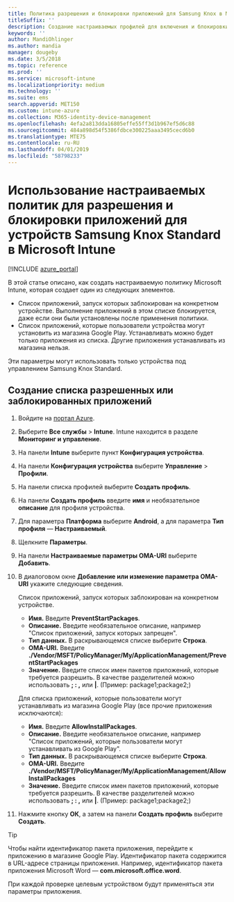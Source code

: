 ```yaml
---
title: Политика разрешения и блокировки приложений для Samsung Knox в Microsoft Intune
titleSuffix: ''
description: Создание настраиваемых профилей для включения и блокировки приложений для устройств Samsung Knox Standard.
keywords: ''
author: MandiOhlinger
ms.author: mandia
manager: dougeby
ms.date: 3/5/2018
ms.topic: reference
ms.prod: ''
ms.service: microsoft-intune
ms.localizationpriority: medium
ms.technology: ''
ms.suite: ems
search.appverid: MET150
ms.custom: intune-azure
ms.collection: M365-identity-device-management
ms.openlocfilehash: 4efa2a813dda16805effe55ff3d1b967ef5d6c88
ms.sourcegitcommit: 484a898d54f5386fdbce300225aaa3495cecd6b0
ms.translationtype: MTE75
ms.contentlocale: ru-RU
ms.lasthandoff: 04/01/2019
ms.locfileid: "58798233"
---
```

# <a name="use-custom-policies-in-microsoft-intune-to-allow-and-block-apps-for-samsung-knox-standard-devices"></a>Использование настраиваемых политик для разрешения и блокировки приложений для устройств Samsung Knox Standard в Microsoft Intune 

[!INCLUDE [azure_portal](./includes/azure_portal.md)]

В этой статье описано, как создать настраиваемую политику Microsoft Intune, которая создает один из следующих элементов.

- Список приложений, запуск которых заблокирован на конкретном устройстве. Выполнение приложений в этом списке блокируется, даже если они были установлены после применения политики.
- Список приложений, которые пользователи устройства могут установить из магазина Google Play. Устанавливать можно будет только приложения из списка. Другие приложения устанавливать из магазина нельзя.

Эти параметры могут использовать только устройства под управлением Samsung Knox Standard.

## <a name="create-an-allowed-or-blocked-app-list"></a>Создание списка разрешенных или заблокированных приложений

1. Войдите на [портал Azure](https://portal.azure.com).
2. Выберите **Все службы** > **Intune**. Intune находится в разделе **Мониторинг и управление**.
3. На панели **Intune** выберите пункт **Конфигурация устройства**.
2. На панели **Конфигурация устройства** выберите **Управление** > **Профили**.
2. На панели списка профилей выберите **Создать профиль**.
3. На панели **Создать профиль** введите **имя** и необязательное **описание** для профиля устройства.
2. Для параметра **Платформа** выберите **Android**, а для параметра **Тип профиля** — **Настраиваемый**.
3. Щелкните **Параметры**.
3. На панели **Настраиваемые параметры OMA-URI** выберите **Добавить**.
4. В диалоговом окне **Добавление или изменение параметра OMA-URI** укажите следующие сведения.

   Список приложений, запуск которых заблокирован на конкретном устройстве.

   - **Имя.** Введите **PreventStartPackages**.
   - **Описание.** Введите необязательное описание, например "Список приложений, запуск которых запрещен".
   -    **Тип данных.** В раскрывающемся списке выберите **Строка**.
   -    **OMA-URI.** Введите **./Vendor/MSFT/PolicyManager/My/ApplicationManagement/PreventStartPackages**
   -    **Значение.** Введите список имен пакетов приложений, которые требуется разрешить. В качестве разделителей можно использовать **; : ,** или **|**. (Пример: package1;package2;)

   Для списка приложений, которые пользователи могут устанавливать из магазина Google Play (все прочие приложения исключаются):
   - **Имя.** Введите **AllowInstallPackages**.
   - **Описание.** Введите необязательное описание, например "Список приложений, которые пользователи могут устанавливать из Google Play".
   - **Тип данных.** В раскрывающемся списке выберите **Строка**.
   - **OMA-URI.** Введите **./Vendor/MSFT/PolicyManager/My/ApplicationManagement/AllowInstallPackages**
   - **Значение.** Введите список имен пакетов приложений, которые требуется разрешить. В качестве разделителей можно использовать **; : ,** или **|**. (Пример: package1;package2;)

4. Нажмите кнопку **ОК**, а затем на панели **Создать профиль** выберите **Создать**.

>[!TIP]
> Чтобы найти идентификатор пакета приложения, перейдите к приложению в магазине Google Play. Идентификатор пакета содержится в URL-адресе страницы приложения. Например, идентификатор пакета приложения Microsoft Word — **com.microsoft.office.word**.

При каждой проверке целевым устройством будут применяться эти параметры приложения.


<!---## Assign the custom profile--->
